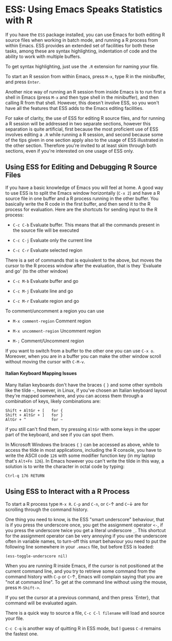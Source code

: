 # ESS: Using Emacs Speaks Statistics with R

If you have  the `ESS` package installed, you can use Emacs for both editing R source files when working in batch mode, and running a R process from  within Emacs. ESS provides an extended set of facilities for both these tasks, among these are syntax highlighting, indentation of code and the ability to work with multiple buffers.

To get syntax highlighting, just use the `.R` extension for naming your file.

To start an R session from within Emacs, press `M-x`, type R in the minibuffer, and press `Enter`.

Another nice way of running an R session from inside Emacs is to run first a shell in Emacs (press `M-x` and then type shell in the minibuffer), and then calling R from that shell. However, this doesn't involve ESS, so you won't have all the features that ESS adds to the Emacs editing facilities.

For sake of clarity, the use of ESS for editing R source files, and for running a R session will be addressed in two separate sections, however this separation is quite artificial, first because the most proficient use of ESS involves editing a `.R` while running a R session, and second because some of the tips given in one section apply also to the usage of ESS illustrated in the other section. Therefore you're invited to at least skim through both sections, even if you're interested on one usage of ESS only.

## Using ESS for Editing and Debugging R Source Files

If you have a basic knowledge of Emacs you will feel at home. A good way to use ESS is to split the Emacs window horizontally (`C-x 2`) and have a R source file in one buffer and a R process running in the other buffer. You basically write the R code in the first buffer, and then send it to the R process for evaluation. Here are the shortcuts for sending input to the R process:


- `C-c C-b` Evaluate buffer. This means that all the commands present in the source file will be executed

- `C-c C-j` Evaluate only the current line

- `C-c C-r` Evaluate selected region


There is a set of commands that is equivalent to the above, but moves the cursor to the R process window after the evaluation, that is they `Evaluate and go' (to the other window)


- `C-c M-b` Evaluate buffer and go

- `C-c M-j` Evaluate line and go

- `C-c M-r` Evaluate  region and go

To comment/uncomment a region you can use

- `M-x comment-region` Comment region

- `M-x uncomment-region` Uncomment region 

- `M-;` Comment/Uncomment region

If you want to switch from a buffer to the other one you can use `C-x o`. Moreover, when you are in a buffer you can make the other window scroll without moving the cursor with `C-M-v`.

#### Italian Keyboard Mapping Issues

Many Italian keyboards don't have the  braces `{` `}` and some other symbols like the tilde `~`, however, in Linux, if you've chosen an Italian keyboard layout they're mapped somewhere, and you can access them through a combination of keys, likely combinations are:
```
Shift + AltGr + [   for {
Shift + AltGr + ]   for }
AltGr + ^           for ~
```
  
if you still can't find them, try pressing `AltGr` with some keys in the upper part of the keyboard, and see if you can spot them.

In Microsoft Windows the braces `{` `}` can be accessed as above, while to access the tilde in most applications, including the R console, you have to write the ASCII code `126` with some modifier function key (in my laptop that's `Alt+Fn 126`). In Emacs however you can't write the tilde in this way, a solution is to write the character in octal code by typing:

```
Ctrl-q 176 RETURN
```

## Using ESS to Interact with a R Process

To start a R process type `M-x R`. `C-p` and `C-n`, or `C`-&#8593; and `C`-&#8595; are for scrolling through the command history.

One thing you need to know, is the ESS "smart underscore" behaviour, that is if you press the underscore once, you get the assignment operator `<-`, if you press the underscore twice you get a literal underscore `_`. This shortcut for the assignment operator can be very annoying if you use the underscore often in variable names, to turn-off this smart behaviour you need to put the following line somewhere in your `.emacs` file, but before ESS is loaded:

```
(ess-toggle-underscore nil)
```

When you are running R inside Emacs, if the cursor is not positioned at the current command line, and you try to retrieve some command from the command history with `C-p` or `C`-&#8593;, Emacs will complain saying that you are "not at command line". To get at the command line without using the mouse, press `M-Shift->`.

If you set the cursor at a previous command, and then press `Enter}, that command will be evaluated again.

There is a quick way to source a file, `C-c C-l filename` will load and source your file.


`C-c C-q` is another way of quitting R in ESS mode, but I guess `C-d` remains the fastest one.
